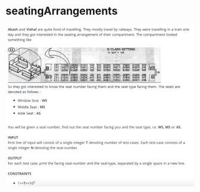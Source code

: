 # seatingArrangements

![Question](https://github.com/BbekShr/seatingArrangements/blob/master/Screen%20Shot%202019-05-16%20at%203.08.05%20PM.png)
